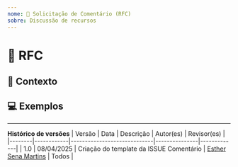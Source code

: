 ```yaml
---
nome: 💬 Solicitação de Comentário (RFC)
sobre: ​​Discussão de recursos
---
```


<!---
Obrigado por registrar um problema 😄! Antes de enviar, leia o seguinte:

Pesquise problemas abertos/fechados antes de enviar, pois alguém pode ter perguntado a mesma coisa antes!
-->

# 💬 RFC

<!--- Forneça um resumo detalhado do problema aqui -->

## 🔦 Contexto

<!--- Como esse problema afetou você? O que você está tentando realizar? -->

<!--- Fornecer contexto nos ajuda a encontrar uma solução que seja mais útil no mundo real -->

## 💻 Exemplos

<!--- Exemplos nos ajudam a entender melhor o recurso solicitado -->

------

**Histórico de versões**
| Versão | Data       | Descrição                   | Autor(es)     | Revisor(es) |
|--------|------------|-----------------------------|---------------|-------------|
| 1.0    | 08/04/2025 | Criação do template da ISSUE Comentário | [Esther Sena Martins](https://github.com/esmsena) | Todos |
